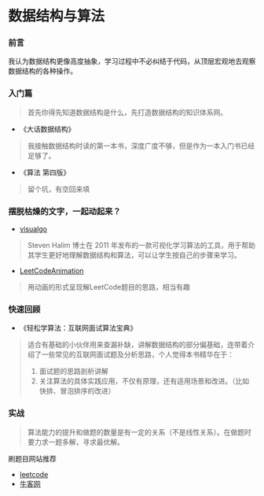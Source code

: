 # 数据结构与算法

### 前言

我认为数据结构更像高度抽象，学习过程中不必纠结于代码，从顶层宏观地去观察数据结构的各种操作。

### 入门篇
> 首先你得先知道数据结构是什么，先打造数据结构的知识体系网。

- 《大话数据结构》
> 我接触数据结构时读的第一本书，深度广度不够，但是作为一本入门书已经足够了。

- 《算法 第四版》
> 留个坑，有空回来填

### 摆脱枯燥的文字，一起动起来？

- [visualgo](https://visualgo.net/en)
> Steven Halim 博士在 2011 年发布的一款可视化学习算法的工具，用于帮助其学生更好地理解数据结构和算法，可以让学生按自己的步骤来学习。

- [LeetCodeAnimation](https://github.com/MisterBooo/LeetCodeAnimation)
> 用动画的形式呈现解LeetCode题目的思路，相当有趣

### 快速回顾

- 《轻松学算法：互联网面试算法宝典》
> 适合有基础的小伙伴用来查漏补缺，讲解数据结构的部分偏基础，连带着介绍了一些常见的互联网面试题及分析思路，个人觉得本书精华在于：
> 1. 面试题的思路剖析讲解
> 2. 关注算法的具体实践应用，不仅有原理，还有适用场景和改进。（比如快排、冒泡排序的改进）

### 实战
> 算法能力的提升和做题的数量是有一定的关系（不是线性关系）。在做题时要力求一题多解，寻求最优解。

刷题目网站推荐
- [leetcode](https://leetcode.com/)
- [牛客网](https://www.nowcoder.com/activity/oj)
